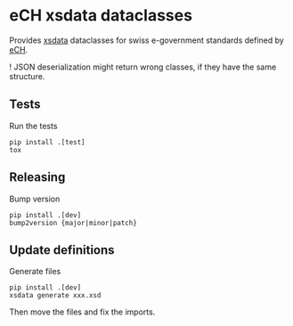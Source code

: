 eCH xsdata dataclasses
======================

Provides [xsdata](https://xsdata.readthedocs.io) dataclasses for swiss
e-government standards defined by [eCH](https://ech.ch).


! JSON deserialization might return wrong classes, if they have the same structure.

Tests
-----

Run the tests

    pip install .[test]
    tox

Releasing
---------

Bump version

    pip install .[dev]
    bump2version {major|minor|patch}

Update definitions
------------------

Generate files

    pip install .[dev]
    xsdata generate xxx.xsd

Then move the files and fix the imports.